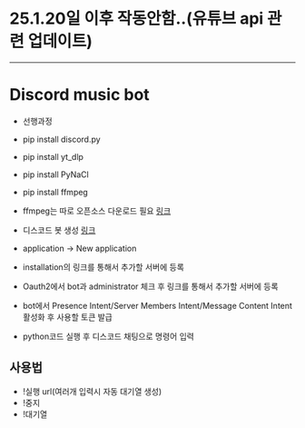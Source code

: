 # 25.1.20일 이후 작동안함..(유튜브 api 관련 업데이트)
---
# Discord music bot
- 선행과정
- pip install discord.py
- pip install yt_dlp
- pip install PyNaCl
- pip install ffmpeg
- ffmpeg는 따로 오픈소스 다운로드 필요 [링크](https://ffmpeg.org/download.html)

- 디스코드 봇 생성 [링크](https://discord.com/developers/docs/intro)
- application -> New application
- installation의 링크를 통해서 추가할 서버에 등록
- Oauth2에서 bot과 administrator 체크 후 링크를 통해서 추가할 서버에 등록
- bot에서 Presence Intent/Server Members Intent/Message Content Intent 활성화 후 사용할 토큰 발급

- python코드 실행 후 디스코드 채팅으로 명령어 입력

## 사용법
- !실행 url(여러개 입력시 자동 대기열 생성)
- !중지
- !대기열
